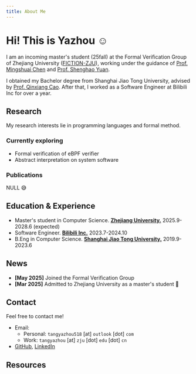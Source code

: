```yaml
---
title: About Me
---
```


# Hi! This is Yazhou ☺️

I am an incoming master's student (25fall) at the Formal Verification Group of Zhejiang University ([FICTION-ZJU](https://fiction-zju.github.io/)), working under the guidance of [Prof. Mingshuai Chen](https://fiction-zju.github.io/author/mingshuai-chen/) and [Prof. Shenghao Yuan](https://shenghaoyuan.github.io/).

I obtained my Bachelor degree from Shanghai Jiao Tong University, advised by [Prof. Qinxiang Cao](https://jhc.sjtu.edu.cn/people/members/qinxiang-cao.html). After that, I worked as a Software Engineer at Bilibili Inc for over a year.

## Research

My research interests lie in programming languages and formal method.

### Currently exploring

* Formal verification of eBPF verifier
* Abstract interpretation on system software

### Publications

NULL 😅

## Education & Experience

* Master's student in Computer Science. [**Zhejiang University.**](https://www.zju.edu.cn/english/) 2025.9-2028.6 (expected)
* Software Engineer. [**Bilibili Inc.**](https://ir.bilibili.com/) 2023.7-2024.10
* B.Eng in Computer Science. [**Shanghai Jiao Tong University.**](https://en.sjtu.edu.cn/) 2019.9-2023.6

## News

* **[May 2025]** Joined the Formal Verification Group
* **[Mar 2025]** Admitted to Zhejiang University as a master's student 🎉

## Contact

Feel free to contact me!

* Email:
  * Personal: `tangyazhou518` [at] `outlook` [dot] `com`
  * Work: `tangyazhou` [at] `zju` [dot] `edu` [dot] `cn`
* [GitHub](https://github.com/ADSWT518), [LinkedIn](https://www.linkedin.com/in/yazhoutang/)

## Resources


